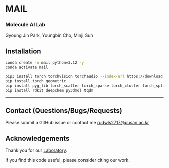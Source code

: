 # MAIL

### Molecule AI Lab

Gyoung Jin Park,  Youngbin Cho, Minji Suh

## Installation

```sh
conda create -n mail python=3.12 -y
conda activate mail

pip3 install torch torchvision torchaudio --index-url https://download.pytorch.org/whl/cu124
pip install torch_geometric
pip install pyg_lib torch_scatter torch_sparse torch_cluster torch_spline_conv -f https://data.pyg.org/whl/torch-2.4.0+cu124.html
pip install rdkit deepchem py3dmol tqdm 
```

---

[//]: # (## Datasets  <a name="datasets"></a>)

[//]: # ()
[//]: # (The files in `data` contain the splits used for the various datasets. Below instructions for how to download each of the different datasets used for training and evaluation:)

[//]: # ()
[//]: # ( - **PDBBind:** download the processed complexes from [zenodo]&#40;https://zenodo.org/record/6408497&#41;, unzip the directory and place it into `data` such that you have the path `data/PDBBind_processed`.)

[//]: # ( - **BindingMOAD:** download the processed complexes from [zenodo]&#40;https://zenodo.org/records/10656052&#41; under `BindingMOAD_2020_processed.tar`, unzip the directory and place it into `data` such that you have the path `data/BindingMOAD_2020_processed`.)

[//]: # ( - **DockGen:** to evaluate the performance of `DiffDock-L` with this repository you should use directly the data from BindingMOAD above. For other purposes you can download exclusively the complexes of the DockGen benchmark already processed &#40;e.g. chain cutoff&#41; from [zenodo]&#40;https://zenodo.org/records/10656052&#41; downloading the `DockGen.tar` file.)

[//]: # ( - **PoseBusters:** download the processed complexes from [zenodo]&#40;https://zenodo.org/records/8278563&#41;.)

[//]: # ( - **van der Mers:** the protein structures used for the van der Mers data augmentation strategy were downloaded [here]&#40;https://files.ipd.uw.edu/pub/training_sets/pdb_2021aug02.tar.gz&#41;.)



## Contact (Questions/Bugs/Requests)
Please submit a GitHub issue or contact me [rudwls2717@pusan.ac.kr](rudwls2717@pusan.ac.kr)

## Acknowledgements
Thank you for our [Laboratory](https://www.k-medai.com/).

If you find this code useful, please consider citing our work.